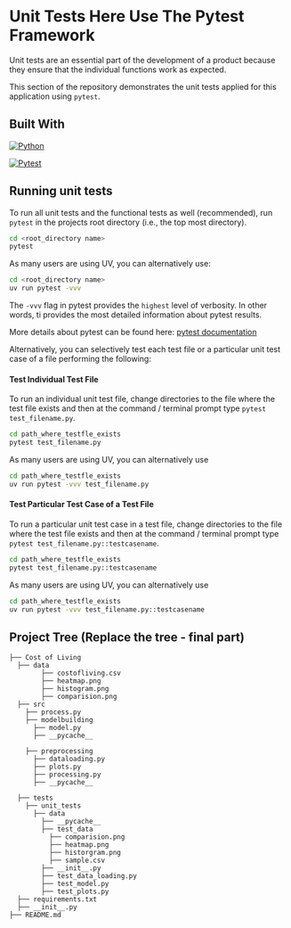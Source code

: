 # Unit Tests Here Use The Pytest Framework

Unit tests are an essential part of the development of a product because they ensure that the individual functions work as expected.

This section of the repository demonstrates the unit tests applied for this application using `pytest`.

## Built With

[![Python](https://img.shields.io/badge/python-3.13-blue)](https://www.python.org/)

[![Pytest](https://img.shields.io/badge/pytest-8.3.5-green)](https://docs.pytest.org/en/7.1.x/)

## Running unit tests

To run all unit tests and the functional tests as well (recommended), run `pytest` in the projects root directory (i.e., the top most directory).

```bash
cd <root_directory name>
pytest
```

As many users are using UV, you can alternatively use:

```bash
cd <root_directory name>
uv run pytest -vvv
```

The `-vvv` flag in pytest provides the `highest` level of verbosity. In other words, ti provides the most detailed information about pytest results.

More details about pytest can be found here:
[pytest documentation](https://docs.pytest.org/en/stable/)

Alternatively, you can selectively test each test file or a particular unit test case of a file performing the following:

#### Test Individual Test File

To run an individual unit test file, change directories to the file where the test file exists and then at the command / terminal prompt type `pytest test_filename.py`.

```bash
cd path_where_testfle_exists
pytest test_filename.py
```

As many users are using UV, you can alternatively use

```bash
cd path_where_testfle_exists
uv run pytest -vvv test_filename.py
```

#### Test Particular Test Case of a Test File

To run a particular unit test case in a test file, change directories to the file where the test file exists and then at the command / terminal prompt type `pytest test_filename.py::testcasename`.

```bash
cd path_where_testfle_exists
pytest test_filename.py::testcasename
```

As many users are using UV, you can alternatively use

```bash
cd path_where_testfle_exists
uv run pytest -vvv test_filename.py::testcasename
```

## Project Tree (Replace the tree - final part)

    ├── Cost of Living
      ├── data
            ├── costofliving.csv
            ├── heatmap.png
            ├── histogram.png
            ├── comparision.png
      ├── src
        ├── process.py
        ├── modelbuilding
          ├── model.py
          ├── __pycache__

        ├── preprocessing
          ├── dataloading.py
          ├── plots.py
          ├── processing.py
          ├── __pycache__

      ├── tests
        ├── unit_tests
          ├── data
            ├── __pycache__
            ├── test_data
              ├── comparision.png
              ├── heatmap.png
              ├── historgram.png
              ├── sample.csv
            ├── __init__.py
            ├── test_data_loading.py
            ├── test_model.py
            ├── test_plots.py
      ├── requirements.txt
      ├── __init__.py
    ├── README.md
